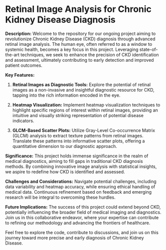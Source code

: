 # Retinal Image Analysis for Chronic Kidney Disease Diagnosis




**Description:**
Welcome to the repository for our ongoing project aiming to revolutionize Chronic Kidney Disease (CKD) diagnosis through advanced retinal image analysis. The human eye, often referred to as a window to systemic health, becomes a key focus in this project. Leveraging state-of-the-art techniques, we seek to enhance the precision of CKD identification and assessment, ultimately contributing to early detection and improved patient outcomes.

**Key Features:**
1. **Retinal Images as Diagnostic Tools:** Explore the potential of retinal images as a non-invasive and insightful diagnostic resource for CKD, tapping into the rich information encoded in the eye.

2. **Heatmap Visualization:** Implement heatmap visualization techniques to highlight specific regions of interest within retinal images, providing an intuitive and visually striking representation of potential disease indicators.

3. **GLCM-Based Scatter Plots:** Utilize Gray-Level Co-occurrence Matrix (GLCM) analysis to extract texture patterns from retinal images. Translate these patterns into informative scatter plots, offering a quantitative dimension to our diagnostic approach.

**Significance:**
This project holds immense significance in the realm of medical diagnostics, aiming to fill gaps in traditional CKD diagnosis methods. By combining innovative image analysis with statistical insights, we aspire to redefine how CKD is identified and assessed.

**Challenges and Considerations:**
Navigate potential challenges, including data variability and heatmap accuracy, while ensuring ethical handling of medical data. Continuous refinement based on feedback and emerging research will be integral to overcoming these hurdles.

**Future Implications:**
The success of this project could extend beyond CKD, potentially influencing the broader field of medical imaging and diagnostics. Join us in this collaborative endeavor, where your expertise can contribute to refining our methodology and advancing the frontiers of healthcare.

Feel free to explore the code, contribute to discussions, and join us on this journey toward more precise and early diagnosis of Chronic Kidney Disease.

